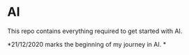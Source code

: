 # AI
This repo contains everything required to get started with AI.

*21/12/2020 marks the beginning of my journey in AI. *
